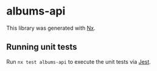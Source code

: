 # albums-api

This library was generated with [Nx](https://nx.dev).

## Running unit tests

Run `nx test albums-api` to execute the unit tests via [Jest](https://jestjs.io).
